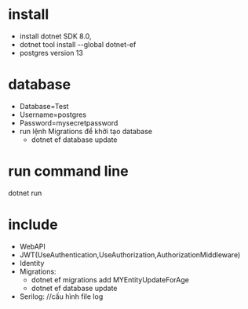 # install
- install dotnet SDK 8.0, 
- dotnet tool install --global dotnet-ef
- postgres version 13
# database
- Database=Test
- Username=postgres
- Password=mysecretpassword
- run lệnh Migrations để khởi tạo database
   + dotnet ef database update

# run command line
dotnet run

# include
- WebAPI
- JWT(UseAuthentication,UseAuthorization,AuthorizationMiddleware)
- Identity
- Migrations:
   + dotnet ef migrations add MYEntityUpdateForAge
   + dotnet ef database update
- Serilog: //cấu hình file log

